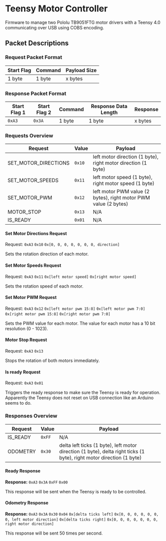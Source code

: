 # Teensy Motor Controller
Firmware to manage two Pololu TB9051FTG motor drivers with a Teensy 4.0 communicating over USB using COBS encoding.

## Packet Descriptions

### Request Packet Format

| Start Flag | Command | Payload Size |
|------------|---------|--------------|
| 1 byte     | 1 byte  | x bytes      |

### Response Packet Format

| Start Flag 1 | Start Flag 2 | Command | Response Data Length | Response |
|--------------|--------------|---------|----------------------|----------|
| `0xA3`       | `0x3A`       | 1 byte  | 1 byte               | x bytes  |

### Requests Overview

| Request              | Value  | Payload                                                         |
|----------------------|--------|-----------------------------------------------------------------|
| SET_MOTOR_DIRECTIONS | `0x10` | left motor direction (1 byte), right motor direction (1 byte)   |
| SET_MOTOR_SPEEDS     | `0x11` | left motor speed (1 byte), right motor speed (1 byte)           |
| SET_MOTOR_PWM        | `0x12` | left motor PWM value (2 bytes), right motor PWM value (2 bytes) |
| MOTOR_STOP           | `0x13` | N/A                                                             |
| IS_READY             | `0x01` | N/A                                                             |

#### Set Motor Directions Request
Request: `0xA3` `0x10` `0x[0, 0, 0, 0, 0, 0, 0, direction]`

Sets the rotation direction of each motor.

#### Set Motor Speeds Request
Request: `0xA3` `0x11` `0x[left motor speed]` `0x[right motor speed]`

Sets the rotation speed of each motor.

#### Set Motor PWM Request
Request: `0xA3` `0x12` `0x[left motor pwm 15:8]` `0x[left motor pwm 7:0]` `0x[right motor pwm 15:8]` `0x[right motor pwm 7:0]`

Sets the PWM value for each motor. The value for each motor has a 10 bit resolution (0 - 1023).

#### Motor Stop Request
Request: `0xA3` `0x13`

Stops the rotation of both motors immediately.

#### Is ready Request
Request: `0xA3` `0x01`

Triggers the ready response to make sure the Teensy is ready for operation. Apparently the Teensy does not reset on USB connection like an Arduino seems to do.

### Responses Overview

| Request  | Value  | Payload                                                                                                              |
|----------|--------|----------------------------------------------------------------------------------------------------------------------|
| IS_READY | `0xFF` | N/A                                                                                                                  |
| ODOMETRY | `0x30` | delta left ticks (1 byte), left motor direction (1 byte), delta right ticks (1 byte), right motor direction (1 byte) |

#### Ready Response
**Response:** `0xA3` `0x3A` `0xFF` `0x00`

This response will be sent when the Teensy is ready to be controlled.

#### Odometry Response
**Response:** `0xA3` `0x3A` `0x30` `0x04` `0x[delta ticks left]` `0x[0, 0, 0, 0, 0, 0, 0, left motor direction]` `0x[delta ticks right]` `0x[0, 0, 0, 0, 0, 0, 0, right motor direction]`

This response will be sent 50 times per second.
